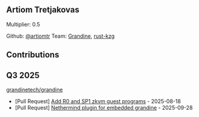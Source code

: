 
## Artiom Tretjakovas
Multiplier: 0.5

Github: [@artiomtr](https://github.com/artiomtr)
Team: [Grandine](https://github.com/grandinetech/grandine), [rust-kzg](https://github.com/grandinetech/rust-kzg/)


## Contributions

## Q3 2025


[grandinetech/grandine](https://github.com/grandinetech/grandine)
* [Pull Request] [Add R0 and SP1 zkvm guest programs](https://github.com/grandinetech/grandine/pull/304) - 2025-08-18
* [Pull Request] [Nethermind plugin for embedded grandine](https://github.com/grandinetech/grandine/pull/390) - 2025-09-28
